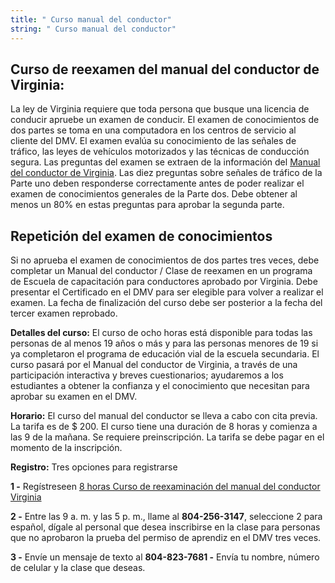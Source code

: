```yaml
---
title: " Curso manual del conductor"
string: " Curso manual del conductor"
---
```

## Curso de reexamen del manual del conductor de Virginia:

La ley de Virginia requiere que toda persona que busque una licencia de conducir apruebe un examen de conducir. El examen de conocimientos de dos partes se toma en una computadora en los centros de servicio al cliente del DMV. El examen evalúa su conocimiento de las señales de tráfico, las leyes de vehículos motorizados y las técnicas de conducción segura. Las preguntas del examen se extraen de la información del [Manual del conductor de Virginia](<https: // https: //www.dmv.virginia.gov/drivers/#manual.asp>). Las diez preguntas sobre señales de tráfico de la Parte uno deben responderse correctamente antes de poder realizar el examen de conocimientos generales de la Parte dos. Debe obtener al menos un 80% en estas preguntas para aprobar la segunda parte.

## Repetición del examen de conocimientos

Si no aprueba el examen de conocimientos de dos partes tres veces, debe completar un Manual del conductor / Clase de reexamen en un programa de Escuela de capacitación para conductores aprobado por Virginia. Debe presentar el Certificado en el DMV para ser elegible para volver a realizar el examen. La fecha de finalización del curso debe ser posterior a la fecha del tercer examen reprobado.

**Detalles del curso:**  El curso de ocho horas está disponible para todas las personas de al menos 19 años o más y para las personas menores de 19 si ya completaron el programa de educación vial de la escuela secundaria. El curso pasará por el Manual del conductor de Virginia, a través de una participación interactiva y breves cuestionarios; ayudaremos a los estudiantes a obtener la confianza y el conocimiento que necesitan para aprobar su examen en el DMV.

**Horario:**  El curso del manual del conductor se lleva a cabo con cita previa. La tarifa es de $ 200. El curso tiene una duración de 8 horas y comienza a las 9 de la mañana. Se requiere preinscripción. La tarifa se debe pagar en el momento de la inscripción. 

**Registro:** Tres opciones para registrarse

**1 -** Regístreseen  [8 horas Curso de reexaminación del manual del conductor Virginia ](https://booking.setmore.com/scheduleappointment/2c7d92a2-3463-4a40-8c6f-342980b8a0bf/class/cab937cf87e649bebb650bc6ce120d21e27e2e125a)

**2 -** Entre las 9 a. m. y las 5 p. m., llame al **804-256-3147**, seleccione 2 para español, dígale al personal que desea inscribirse en la clase para personas que no aprobaron la prueba del permiso de aprendiz en el DMV tres veces.

**3 -**  Envíe un mensaje de texto al **804-823-7681 -** Envía tu nombre, número de celular y la clase que deseas.